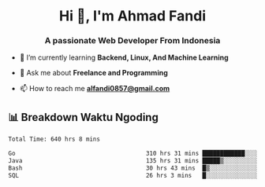 <h1 align="center">Hi 👋, I'm Ahmad Fandi</h1>
<h3 align="center">A passionate Web Developer From Indonesia</h3>

- 🌱 I’m currently learning **Backend, Linux, And Machine Learning**

- 💬 Ask me about **Freelance and Programming**

- 📫 How to reach me **<alfandi0857@gmail.com>**


## 📊 Breakdown Waktu Ngoding

<!--START_SECTION:waka-->

```txt
Total Time: 640 hrs 8 mins

Go                                     310 hrs 31 mins ████████████░░░░░░░░░░░░░   48.10 %
Java                                   135 hrs 31 mins █████▒░░░░░░░░░░░░░░░░░░░   20.99 %
Bash                                   30 hrs 43 mins  █▒░░░░░░░░░░░░░░░░░░░░░░░   04.76 %
SQL                                    26 hrs 3 mins   █░░░░░░░░░░░░░░░░░░░░░░░░   04.04 %
```

<!--END_SECTION:waka-->
